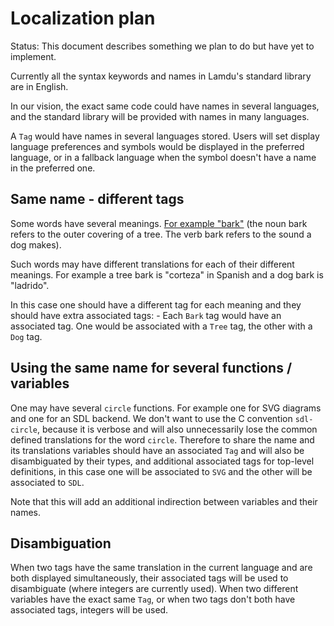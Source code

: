 # Localization plan

Status: This document describes something we plan to do but have yet to implement.

Currently all the syntax keywords and names in Lamdu's standard library are in English.

In our vision, the exact same code could have names in several languages,
and the standard library will be provided with names in many languages.

A `Tag` would have names in several languages stored.
Users will set display language preferences and symbols would be displayed in the preferred
language, or in a fallback language when the symbol doesn't have a name in the preferred one.

## Same name - different tags

Some words have several meanings.
[For example "bark"](https://www.espressoenglish.net/15-english-vocabulary-words-with-multiple-meanings/) (the noun bark refers to the outer covering of a tree. The verb bark refers to the sound a dog makes).

Such words may have different translations for each of their different meanings.
For example a tree bark is "corteza" in Spanish and a dog bark is "ladrido".

In this case one should have a different tag for each meaning and they should have extra associated tags: -
Each `Bark` tag would have an associated tag. One would be associated
with a `Tree` tag, the other with a `Dog` tag.

## Using the same name for several functions / variables

One may have several `circle` functions.
For example one for SVG diagrams and one for an SDL backend.
We don't want to use the C convention `sdl-circle`,
because it is verbose and will also unnecessarily lose the common defined translations for the word `circle`.
Therefore to share the name and its translations variables should have an associated `Tag`
and will also be disambiguated by their types, and additional associated tags for top-level definitions,
in this case one will be associated to `SVG` and the other will be associated to `SDL`.

Note that this will add an additional indirection between variables and their names.

## Disambiguation

When two tags have the same translation in the current language and
are both displayed simultaneously, their associated tags will be used to
disambiguate (where integers are currently used). When two different
variables have the exact same `Tag`, or when two tags don't both have
associated tags, integers will be used.
